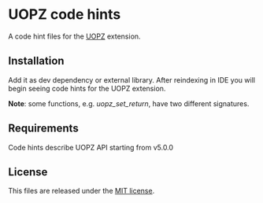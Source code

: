 # UOPZ code hints

A code hint files for the [UOPZ](https://github.com/krakjoe/uopz) extension.

## Installation

Add it as dev dependency or external library. After reindexing in IDE you will begin seeing code hints for the UOPZ extension.

**Note**: some functions, e.g. *uopz_set_return*, have two different signatures.

## Requirements

Code hints describe UOPZ API starting from v5.0.0

## License

This files are released under the [MIT license](https://github.com/Ascendens/php-uopz-hints/blob/master/LICENSE).